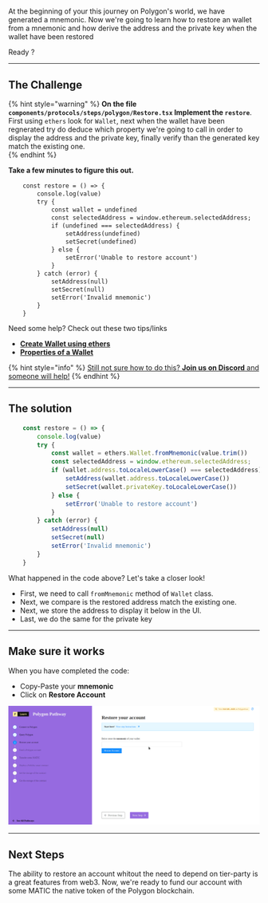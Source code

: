 # 

At the beginning of your this journey on Polygon's world, we have generated a mnemonic. Now we're going to learn how to restore an wallet from a mnemonic and how derive the address and the private key when the wallet have been restored

Ready ?

-------------------------------------

## The Challenge

{% hint style="warning" %}
**On the file `components/protocols/steps/polygon/Restore.tsx` Implement the `restore`**. First using `ethers` look for `Wallet`, next when the wallet have been regnerated try do deduce which property we're going to call in order to display the address and the private key, finally verify than the generated key match the existing one.   
{% endhint %}

**Take a few minutes to figure this out.**

```tsx
    const restore = () => {
        console.log(value)
        try {
            const wallet = undefined
            const selectedAddress = window.ethereum.selectedAddress;
            if (undefined === selectedAddress) {
                setAddress(undefined)
                setSecret(undefined)
            } else {
                setError('Unable to restore account')
            }
        } catch (error) {
            setAddress(null)
            setSecret(null)
            setError('Invalid mnemonic')
        }
    }
```

Need some help? Check out these two tips/links  
* [**Create Wallet using ethers**](https://docs.ethers.io/v5/api/signer/#Wallet) 
* [**Properties of a Wallet**](https://docs.ethers.io/v5/api/signer/#Wallet--properties) 

{% hint style="info" %}
[Still not sure how to do this? **Join us on Discord** and someone will help!](https://discord.gg/fszyM7K)
{% endhint %}

-------------------------------------

## The solution

```javascript
    const restore = () => {
        console.log(value)
        try {
            const wallet = ethers.Wallet.fromMnemonic(value.trim())
            const selectedAddress = window.ethereum.selectedAddress;
            if (wallet.address.toLocaleLowerCase() === selectedAddress) {
                setAddress(wallet.address.toLocaleLowerCase())
                setSecret(wallet.privateKey.toLocaleLowerCase())
            } else {
                setError('Unable to restore account')
            }
        } catch (error) {
            setAddress(null)
            setSecret(null)
            setError('Invalid mnemonic')
        }
    }
```

What happened in the code above? Let's take a closer look!

* First, we need to call `fromMnemonic` method of `Wallet` class.
* Next, we compare is the restored address match the existing one.
* Next, we store the address to display it below in the UI.
* Last, we do the same for the private key 

-------------------------------------

## Make sure it works

When you have completed the code:
* Copy-Paste your **mnemonic**
* Click on **Restore Account**

![](../../../.gitbook/assets/polygon-restore-v2.gif)

-------------------------------------

## Next Steps

The ability to restore an account whitout the need to depend on tier-party is a great features from web3. Now, we're ready to fund our account with some MATIC the native token of the Polygon blockchain.
